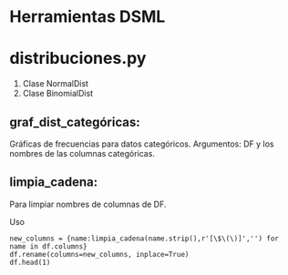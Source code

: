 # Herramientas DSML

# distribuciones.py

1. Clase NormalDist
2. Clase BinomialDist


## graf_dist_categóricas:
Gráficas de frecuencias para datos categóricos. Argumentos: DF y los nombres de las columnas categóricas.

## limpia_cadena:
Para limpiar nombres de columnas de DF.

Uso
```
new_columns = {name:limpia_cadena(name.strip(),r'[\$\(\)]','') for name in df.columns}
df.rename(columns=new_columns, inplace=True)
df.head(1)
```